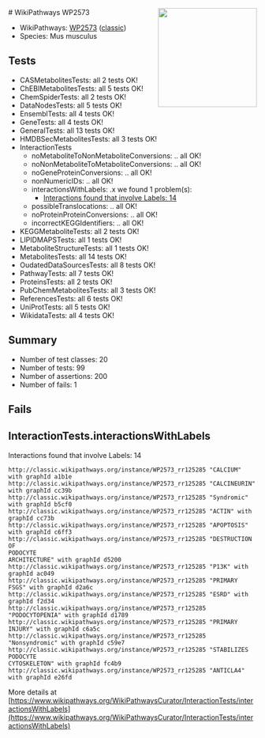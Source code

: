<img style="float: right; width: 200px" src="https://upload.wikimedia.org/wikipedia/commons/thumb/8/83/Wplogo_with_text_500.png/640px-Wplogo_with_text_500.png" />
# WikiPathways WP2573

* WikiPathways: [WP2573](https://wikipathways.org/pathways/WP2573) ([classic](https://classic.wikipathways.org/instance/WP2573))
* Species: Mus musculus
## Tests
* CASMetabolitesTests: all 2 tests OK!
* ChEBIMetabolitesTests: all 5 tests OK!
* ChemSpiderTests: all 2 tests OK!
* DataNodesTests: all 5 tests OK!
* EnsemblTests: all 4 tests OK!
* GeneTests: all 4 tests OK!
* GeneralTests: all 13 tests OK!
* HMDBSecMetabolitesTests: all 3 tests OK!
* InteractionTests
    * noMetaboliteToNonMetaboliteConversions: .. all OK!
    * noNonMetaboliteToMetaboliteConversions: .. all OK!
    * noGeneProteinConversions: .. all OK!
    * nonNumericIDs: .. all OK!
    * interactionsWithLabels: .x we found 1 problem(s):
        * [Interactions found that involve Labels: 14](#fe97a8bc)
    * possibleTranslocations: .. all OK!
    * noProteinProteinConversions: .. all OK!
    * incorrectKEGGIdentifiers: .. all OK!
* KEGGMetaboliteTests: all 2 tests OK!
* LIPIDMAPSTests: all 1 tests OK!
* MetaboliteStructureTests: all 1 tests OK!
* MetabolitesTests: all 14 tests OK!
* OudatedDataSourcesTests: all 8 tests OK!
* PathwayTests: all 7 tests OK!
* ProteinsTests: all 2 tests OK!
* PubChemMetabolitesTests: all 3 tests OK!
* ReferencesTests: all 6 tests OK!
* UniProtTests: all 5 tests OK!
* WikidataTests: all 4 tests OK!


## Summary

* Number of test classes: 20
* Number of tests: 99
* Number of assertions: 200
* Number of fails: 1

## Fails

<a name="fe97a8bc" />

## InteractionTests.interactionsWithLabels

Interactions found that involve Labels: 14
```
http://classic.wikipathways.org/instance/WP2573_rr125285 "CALCIUM" with graphId a1b1e
http://classic.wikipathways.org/instance/WP2573_rr125285 "CALCINEURIN" with graphId cc39b
http://classic.wikipathways.org/instance/WP2573_rr125285 "Syndromic" with graphId b5cf0
http://classic.wikipathways.org/instance/WP2573_rr125285 "ACTIN" with graphId cc73b
http://classic.wikipathways.org/instance/WP2573_rr125285 "APOPTOSIS" with graphId c6ff3
http://classic.wikipathways.org/instance/WP2573_rr125285 "DESTRUCTION OF
PODOCYTE
ARCHITECTURE" with graphId d5200
http://classic.wikipathways.org/instance/WP2573_rr125285 "P13K" with graphId ac049
http://classic.wikipathways.org/instance/WP2573_rr125285 "PRIMARY 
FSGS" with graphId d2a6c
http://classic.wikipathways.org/instance/WP2573_rr125285 "ESRD" with graphId f2d34
http://classic.wikipathways.org/instance/WP2573_rr125285 "PODOCYTOPENIA" with graphId d1789
http://classic.wikipathways.org/instance/WP2573_rr125285 "PRIMARY 
INJURY" with graphId c6a5c
http://classic.wikipathways.org/instance/WP2573_rr125285 "Nonsyndromic" with graphId c59e7
http://classic.wikipathways.org/instance/WP2573_rr125285 "STABILIZES 
PODOCYTE
CYTOSKELETON" with graphId fc4b9
http://classic.wikipathways.org/instance/WP2573_rr125285 "ANTICLA4" with graphId e26fd
```

More details at [https://www.wikipathways.org/WikiPathwaysCurator/InteractionTests/interactionsWithLabels](https://www.wikipathways.org/WikiPathwaysCurator/InteractionTests/interactionsWithLabels)

